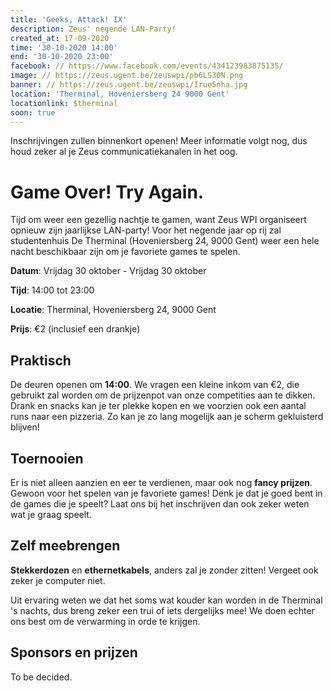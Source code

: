 ```yaml
---
title: 'Geeks, Attack! IX'
description: Zeus' negende LAN-Party!
created_at: 17-09-2020
time: '30-10-2020 14:00'
end: '30-10-2020 23:00'
facebook: // https://www.facebook.com/events/434123983875135/
image: // https://zeus.ugent.be/zeuswpi/pb6LS30N.png
banner: // https://zeus.ugent.be/zeuswpi/Irue5nha.jpg
location: 'Therminal, Hoveniersberg 24 9000 Gent'
locationlink: $therminal
soon: true
---
```


Inschrijvingen zullen binnenkort openen! Meer informatie volgt nog, dus houd zeker al je Zeus communicatiekanalen in het oog.

# Game Over! Try Again.

Tijd om weer een gezellig nachtje te gamen, want Zeus WPI organiseert opnieuw zijn jaarlijkse LAN-party! Voor het negende jaar op rij zal studentenhuis De Therminal (Hoveniersberg 24, 9000 Gent) weer een hele nacht beschikbaar zijn om je favoriete games te spelen.

**Datum**: Vrijdag 30 oktober - Vrijdag 30 oktober

**Tijd**: 14:00 tot 23:00

**Locatie**: Therminal, Hoveniersberg 24, 9000 Gent

**Prijs**: €2 (inclusief een drankje)

## Praktisch

De deuren openen om **14:00**. We vragen een kleine inkom van €2, die gebruikt zal worden om de prijzenpot van onze competities aan te dikken. Drank en snacks kan je ter plekke kopen en we voorzien ook een aantal runs naar een pizzeria. Zo kan je zo lang mogelijk aan je scherm gekluisterd blijven!

## Toernooien

Er is niet alleen aanzien en eer te verdienen, maar ook nog **fancy prijzen**. Gewoon voor het spelen van je favoriete games! Denk je dat je goed bent in de games die je speelt? Laat ons bij het inschrijven dan ook zeker weten wat je graag speelt.

## Zelf meebrengen

**Stekkerdozen** en **ethernetkabels**, anders zal je zonder zitten!
Vergeet ook zeker je computer niet.

Uit ervaring weten we dat het soms wat kouder kan worden in de Therminal 's nachts, dus breng zeker een trui of iets dergelijks mee! We doen echter ons best om de verwarming in orde te krijgen.

## Sponsors en prijzen

To be decided.
